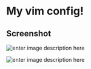 My vim config!
===================

Screenshot
-------------
![enter image description here](https://pp.userapi.com/c631226/v631226705/43209/p7KyxQarnK0.jpg)


![enter image description here](https://pp.userapi.com/c637624/v637624705/43a2d/Ly6Y9KJ2IAs.jpg)
